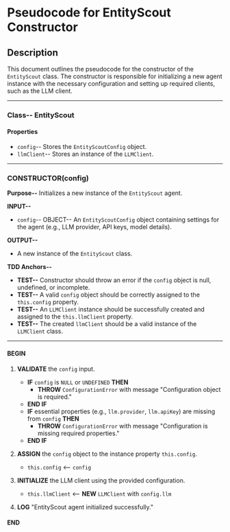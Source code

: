 # Pseudocode for EntityScout Constructor

## Description

This document outlines the pseudocode for the constructor of the `EntityScout` class. The constructor is responsible for initializing a new agent instance with the necessary configuration and setting up required clients, such as the LLM client.

---

### **Class-- EntityScout**

#### **Properties**
-   `config`-- Stores the `EntityScoutConfig` object.
-   `llmClient`-- Stores an instance of the `LLMClient`.

---

### **CONSTRUCTOR(config)**

**Purpose--** Initializes a new instance of the `EntityScout` agent.

**INPUT--**
-   `config`-- OBJECT-- An `EntityScoutConfig` object containing settings for the agent (e.g., LLM provider, API keys, model details).

**OUTPUT--**
-   A new instance of the `EntityScout` class.

**TDD Anchors--**
-   **TEST--** Constructor should throw an error if the `config` object is null, undefined, or incomplete.
-   **TEST--** A valid `config` object should be correctly assigned to the `this.config` property.
-   **TEST--** An `LLMClient` instance should be successfully created and assigned to the `this.llmClient` property.
-   **TEST--** The created `llmClient` should be a valid instance of the `LLMClient` class.

---

#### **BEGIN**

1.  **VALIDATE** the `config` input.
    -   **IF** `config` is `NULL` or `UNDEFINED` **THEN**
        -   **THROW** `ConfigurationError` with message "Configuration object is required."
    -   **END IF**
    -   **IF** essential properties (e.g., `llm.provider`, `llm.apiKey`) are missing from `config` **THEN**
        -   **THROW** `ConfigurationError` with message "Configuration is missing required properties."
    -   **END IF**

2.  **ASSIGN** the `config` object to the instance property `this.config`.
    -   `this.config` <-- `config`

3.  **INITIALIZE** the LLM client using the provided configuration.
    -   `this.llmClient` <-- **NEW** `LLMClient` with `config.llm`

4.  **LOG** "EntityScout agent initialized successfully."

#### **END**